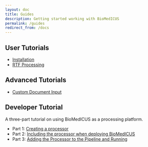 ```yaml
---
layout: doc
title: Guides
description: Getting started working with BioMedICUS
permalink: /guides
redirect_from: /docs
---
```


## User Tutorials

- [Installation](guides/installation)
- [RTF Processing](guides/rtf-processing)

## Advanced Tutorials

- [Custom Document Input](guides/reading-from-db.md)


## Developer Tutorial

A three-part tutorial on using BioMedICUS as a processing platform.

- Part 1: [Creating a processor](guides/dev-tutorial/tutorial-1)
- Part 2: [Including the processor when deploying BioMedICUS](guides/dev-tutorial/tutorial-2)
- Part 3: [Adding the Processor to the Pipeline and Running](guides/dev-tutorial/tutorial-3)
